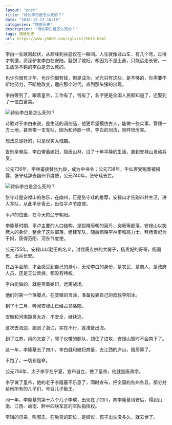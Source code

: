 ```yaml
---
layout: "post"
title: "诗仙李白是怎么死的？"
date: "2018-12-17 16:15"
categories: "隋唐历史"
description: "诗仙李白是怎么死的？"
tags: 隋唐历史
url: https://www.y5000.com/zgls/st/5619.html
---
```






李白一生跌宕起伏，从巅峰到谷底仅在一瞬间。人生就像过山车，有几个弯，过得才刺激，资深驴友李白在安陆，娶到了媳妇，却因为不是土豪，只能远走长安。一生放荡不羁的李白是怎么死的。

也许你很有才华，也许你很有钱，但是成功，光光只有这些，是不够的，你需要不断地努力，不断地改变，适应那个时代，直到那头猪的出现。

李白等到了，跟着皇帝，工作有了，钱有了，名字更是全国人民都知道了，还娶到了一位白富美。

![诗仙李白是怎么死的？](/uploads/allimg/161121/6-1611211G443445.JPG)

诗歌对于李白来说，是生活的调剂品，他更希望模仿古人，能做一些实事，管理一方土地，甚至带一支军队，因为和诗歌一样，李白的剑法，同样很厉害。

想法总是好的，只是现实太残酷。

告别皇帝后，李白带着媳妇，隐居山林，过了十年平静的生活，直到安禄山发动兵变。

公元736年，李林甫接替张九龄，成为中书令；公元738年，牛仙客受贿案被揭露，张守珪辞去幽州节度使，公元740年，张守珪去世。

![诗仙李白是怎么死的？](/uploads/allimg/161121/6-1611211G50XO.JPG)

张守珪是安禄山的伯乐，在幽州，正是张守珪的推荐，安禄山才告别市井生活，进入军队，从此平步青云，出任平卢节度使。

平卢的位置，在今天的辽宁朝阳。

李隆基时期，平卢主要的人口结构，是投降唐朝的契丹、突厥等部落，安禄山以突厥人的身份，整合了这些部落，组建军队，随后贿赂李林甫和高力士，拜杨贵妃为干妈，获得范阳、河东节度使。

公元755年，安禄山以勤王的名义，讨伐唐玄宗的大舅子，杨贵妃的哥哥，杨国忠，出兵长安。

在战争面前，才会感受到自己的渺小，无论李白的身份，是农民、是商人、是政府人员，还是王公贵族，都没有特权。

李白能做的，就是带着媳妇，远离战场。

他们的第一个落脚点，在安徽的当涂，准备投靠自己的叔叔李阳冰。

到了十二月，听闻安禄山已经占领洛阳。

安徽和河南距离太近，不安全，继续逃。

这次去海边，跑到了浙江，实在不行，就准备出海。

到了江苏，风向又变了，郭子仪带的部队，顶住了进攻，安禄山暂时不会南下了。

这一年，李隆基去了四川，李白就和媳妇商量，去江西的庐山，隐居算了。

不跑了，一切都是命。

公元756年，太子李亨在宁夏，宣布自立，做了皇帝，他就是唐肃宗。

李亨做了皇帝，他的老子李隆基不乐意了，同时宣布，把全国的各州各县，都分封给他所有的儿子们，号召儿子勤王。

同一年，李隆基的第十六个儿子李璘，出现在了四川，向李隆基请安后，得到山南、江西、岭南、黔中四块军区的军队指挥权。

李璘的母亲，叫郭氏，在后宫的职位，是顺仪，孩子出生没多久，就去世了。
